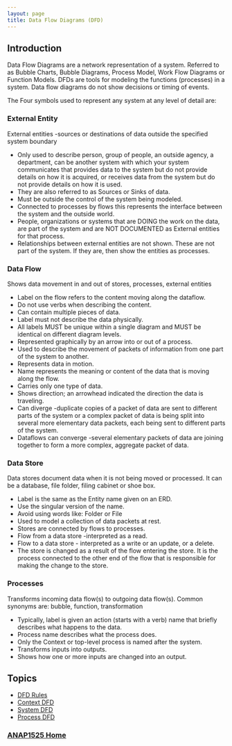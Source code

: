 ```yaml
---
layout: page
title: Data Flow Diagrams (DFD)
---
```


## Introduction
Data Flow Diagrams are a network representation of a system. Referred to as Bubble Charts, Bubble Diagrams, Process Model, Work Flow Diagrams or Function Models. DFDs are tools for modeling the functions (processes) in a system. Data flow diagrams do not show decisions or timing of events.

The Four symbols used to represent any system at any level of detail are:

### External Entity
External entities -sources or destinations of data outside the specified system boundary
* Only used to describe person, group of people, an outside agency, a department, can be another system with which your system communicates that provides data to the system but do not provide details on how it is acquired, or receives data from the system but do not provide details on how it is used.
* They are also referred to as Sources or Sinks of data.
* Must be outside the control of the system being modeled.
* Connected to processes by flows this represents the interface between the system and the outside world.
* People, organizations or systems that are DOING the work on the data, are part of the system and are NOT DOCUMENTED as External entities for that process.
* Relationships between external entities are not shown. These are not part of the system. If they are, then show the entities as processes.

### Data Flow
Shows data movement in and out of stores, processes, external entities
* Label on the flow refers to the content moving along the dataflow.
* Do not use verbs when describing the content.
* Can contain multiple pieces of data.
* Label must not describe the data physically.
* All labels MUST be unique within a single diagram and MUST be identical on different diagram levels.
* Represented graphically by an arrow into or out of a process.
* Used to describe the movement of packets of information from one part of the system to another.
* Represents data in motion.
* Name represents the meaning or content of the data that is moving along the flow.
* Carries only one type of data.
* Shows direction; an arrowhead indicated the direction the data is traveling.
* Can diverge -duplicate copies of a packet of data are sent to different parts of the system or a complex packet of data is being split into several more elementary data packets, each being sent to different parts of the system.
* Dataflows can converge -several elementary packets of data are joining together to form a more complex, aggregate packet of data.

### Data Store 
Data stores document data when it is not being moved or processed. It can be a database, file folder, filing cabinet or shoe box.
* Label is the same as the Entity name given on an ERD.
* Use the singular version of the name.
* Avoid using words like: Folder or File 
* Used to model a collection of data packets at rest.
* Stores are connected by flows to processes.
* Flow from a data store -interpreted as a read.
* Flow to a data store - interpreted as a write or an update, or a delete.
* The store is changed as a result of the flow entering the store. It is the process connected to the other end of the flow that is responsible for making the change to the store.

### Processes
Transforms incoming data flow(s) to outgoing data flow(s). Common synonyms are: bubble, function, transformation
* Typically, label is given an action (starts with a verb) name that briefly describes what happens to the data.
* Process name describes what the process does.
* Only the Context or top-level process is named after the system.
* Transforms inputs into outputs.
* Shows how one or more inputs are changed into an output.

## Topics
* [DFD Rules](rules.md)
* [Context DFD](context.md)
* [System DFD](system.md)
* [Process DFD](process.md)

### [ANAP1525 Home](../)
